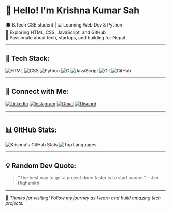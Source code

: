 # 👋 Hello! I'm Krishna Kumar Sah

🎓 B.Tech CSE student | 💻 Learning Web Dev & Python  
🌱 Exploring HTML, CSS, JavaScript, and GitHub  
🚀 Passionate about tech, startups, and building for Nepal

---

## 🔧 Tech Stack:
![HTML](https://img.shields.io/badge/-HTML5-orange?logo=html5)
![CSS](https://img.shields.io/badge/-CSS3-blue?logo=css3)
![Python](https://img.shields.io/badge/-Python-yellow?logo=python)
![C](https://img.shields.io/badge/-C-blue?logo=c)
![JavaScript](https://img.shields.io/badge/-JavaScript-yellow?logo=javascript)
![Git](https://img.shields.io/badge/Git-orange?logo=git)
![GitHub](https://img.shields.io/badge/GitHub-black?style=for-the-badge&logo=github)


---

## 🔗 Connect with Me:
[![LinkedIn](https://img.shields.io/badge/-LinkedIn-blue?logo=linkedin)](https://www.linkedin.com/in/)
[![Instagram](https://img.shields.io/badge/-Instagram-E4405F?logo=instagram&logoColor=white)](https://www.instagram.com/your-krishna_raj_232)
[![Gmail](https://img.shields.io/badge/-Gmail-red?logo=gmail&logoColor=white)](mailto:Sahkrishna2026@gmail.com)
[![Discord](https://img.shields.io/badge/Discord-purple?style=for-the-badge&logo=discord)](https://discord.com/)

---
---

## 📊 GitHub Stats:
![Krishna's GitHub Stats](https://github-readme-stats.vercel.app/api?username=your-Krishna-sah26&show_icons=true&theme=radical)
![Top Languages](https://github-readme-stats.vercel.app/api/top-langs/?username=your-Krishna-Sah26&layout=compact)

---

## 💡 Random Dev Quote:
> “The best way to get a project done faster is to start sooner.” – Jim Highsmith

---

🌟 *Thanks for visiting! Follow my journey as I learn and build amazing tech projects.*
